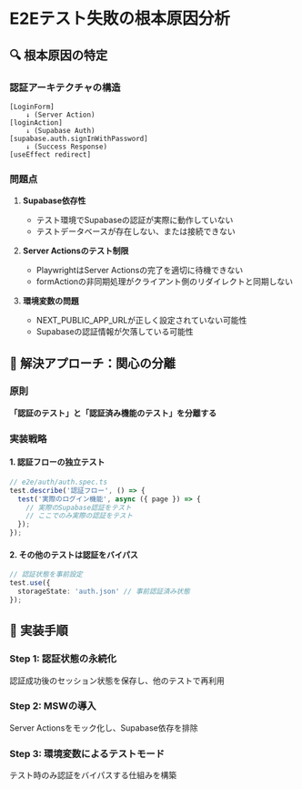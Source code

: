 # E2Eテスト失敗の根本原因分析

## 🔍 根本原因の特定

### 認証アーキテクチャの構造
```
[LoginForm] 
    ↓ (Server Action)
[loginAction] 
    ↓ (Supabase Auth)
[supabase.auth.signInWithPassword]
    ↓ (Success Response)
[useEffect redirect]
```

### 問題点

1. **Supabase依存性**
   - テスト環境でSupabaseの認証が実際に動作していない
   - テストデータベースが存在しない、または接続できない
   
2. **Server Actionsのテスト制限**
   - PlaywrightはServer Actionsの完了を適切に待機できない
   - formActionの非同期処理がクライアント側のリダイレクトと同期しない

3. **環境変数の問題**
   - NEXT_PUBLIC_APP_URLが正しく設定されていない可能性
   - Supabaseの認証情報が欠落している可能性

## 🎯 解決アプローチ：関心の分離

### 原則
**「認証のテスト」と「認証済み機能のテスト」を分離する**

### 実装戦略

#### 1. 認証フローの独立テスト
```typescript
// e2e/auth/auth.spec.ts
test.describe('認証フロー', () => {
  test('実際のログイン機能', async ({ page }) => {
    // 実際のSupabase認証をテスト
    // ここでのみ実際の認証をテスト
  });
});
```

#### 2. その他のテストは認証をバイパス
```typescript
// 認証状態を事前設定
test.use({
  storageState: 'auth.json' // 事前認証済み状態
});
```

## 🔧 実装手順

### Step 1: 認証状態の永続化
認証成功後のセッション状態を保存し、他のテストで再利用

### Step 2: MSWの導入
Server Actionsをモック化し、Supabase依存を排除

### Step 3: 環境変数によるテストモード
テスト時のみ認証をバイパスする仕組みを構築